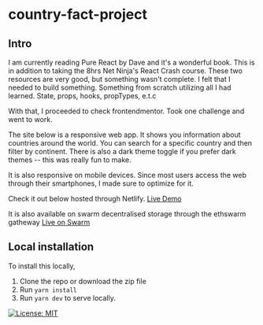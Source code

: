 # country-fact-project

## Intro

I am currently reading Pure React by Dave and it's a wonderful book. This is in addition to taking the 8hrs Net Ninja's React Crash course. These two resources are very good, but something wasn't complete. I felt that I needed to build something. Something from scratch utilizing all I had learned. State, props, hooks, propTypes, e.t.c

With that, I proceeded to check frontendmentor. Took one challenge and went to work.

The site below is a responsive web app. It shows you information about countries around the world. You can search for a specific country and then filter by continent.
There is also a dark theme toggle if you prefer dark themes -- this was really fun to make.

It is also responsive on mobile devices. Since most users access the web through their smartphones, I made sure to optimize for it.

Check it out below hosted through Netlify.
[Live Demo](https://country-fact.netlify.app/)

It is also available on swarm decentralised storage through the ethswarm gatheway
[Live on Swarm](https://bah5acgzauwjg4hrcq6kwyfqwotz76bydgowyywebbrobdn4za5w4id7m4yda.bzz.link/)

## Local installation

To install this locally,

1. Clone the repo or download the zip file
2. Run `yarn install`
3. Run `yarn dev` to serve locally.

[![License: MIT](https://img.shields.io/badge/License-MIT-yellow.svg)](https://opensource.org/licenses/MIT)
